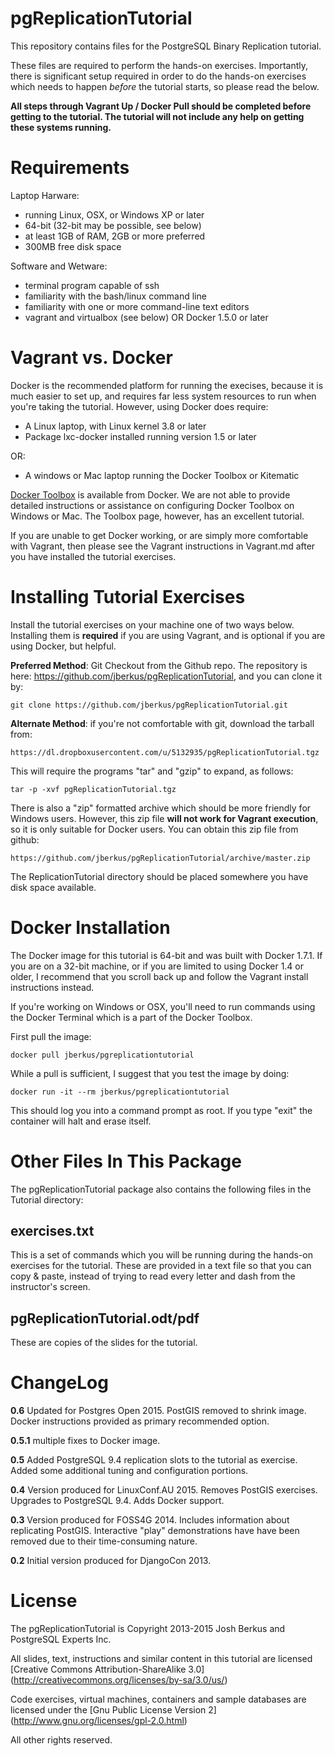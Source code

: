pgReplicationTutorial
=====================

This repository contains files for the PostgreSQL Binary
Replication tutorial.

These files are required to perform the hands-on exercises.
Importantly, there is significant setup required in order to
do the hands-on exercises which needs to happen _before_ the
tutorial starts, so please read the below.

**All steps through Vagrant Up / Docker Pull should be completed before
getting to the tutorial.  The tutorial will not include any help on getting these
systems running.**

Requirements
=============

Laptop Harware:

* running Linux, OSX, or Windows XP or later
* 64-bit (32-bit may be possible, see below)
* at least 1GB of RAM, 2GB or more preferred
* 300MB free disk space

Software and Wetware:

* terminal program capable of ssh
* familiarity with the bash/linux command line
* familiarity with one or more command-line text editors
* vagrant and virtualbox (see below) OR Docker 1.5.0 or later

Vagrant vs. Docker
==================

Docker is the recommended platform for running the execises, because it
is much easier to set up, and requires far less system resources to run
when you're taking the tutorial.  However, using Docker does require:

* A Linux laptop, with Linux kernel 3.8 or later
* Package lxc-docker installed running version 1.5 or later

OR:

* A windows or Mac laptop running the Docker Toolbox or Kitematic

[Docker Toolbox](https://www.docker.com/toolbox) is available from Docker. 
We are not able to provide detailed instructions or assistance on configuring
Docker Toolbox on Windows or Mac.  The Toolbox page, however, has an excellent
tutorial.

If you are unable to get Docker working, or are simply more comfortable 
with Vagrant, then please see the Vagrant instructions in Vagrant.md after
you have installed the tutorial exercises.

Installing Tutorial Exercises
=============================

Install the tutorial exercises on your machine one of two
ways below.  Installing them is **required** if you are using 
Vagrant, and is optional if you are using Docker, but helpful.

**Preferred Method**: Git Checkout from the Github repo. The
repository is here: https://github.com/jberkus/pgReplicationTutorial,
and you can clone it by:

    git clone https://github.com/jberkus/pgReplicationTutorial.git

**Alternate Method**: if you're not comfortable with git, download
the tarball from:

    https://dl.dropboxusercontent.com/u/5132935/pgReplicationTutorial.tgz

This will require the programs "tar" and "gzip" to expand, as follows:

    tar -p -xvf pgReplicationTutorial.tgz

There is also a "zip" formatted archive which should be more friendly for
Windows users.  However, this zip file **will not work for Vagrant execution**, 
so it is only suitable for Docker users.  You can obtain this zip file from github:

    https://github.com/jberkus/pgReplicationTutorial/archive/master.zip

The ReplicationTutorial directory should be placed somewhere
you have disk space available.
    
Docker Installation
===================

The Docker image for this tutorial is 64-bit and was built with Docker 1.7.1.
If you are on a 32-bit machine, or if you are limited to using Docker 1.4 or older,
I recommend that you scroll back up and follow the Vagrant install instructions
instead.

If you're working on Windows or OSX, you'll need to run commands using the 
Docker Terminal which is a part of the Docker Toolbox.

First pull the image:

    docker pull jberkus/pgreplicationtutorial
    
While a pull is sufficient, I suggest that you test the image by doing:

    docker run -it --rm jberkus/pgreplicationtutorial
    
This should log you into a command prompt as root.  If you type "exit" the container
will halt and erase itself.

Other Files In This Package
===========================

The pgReplicationTutorial package also contains the following files
in the Tutorial directory:

exercises.txt
-------------

This is a set of commands which you will be running during the hands-on
exercises for the tutorial.  These are provided in a text file so that
you can copy & paste, instead of trying to read every letter and dash
from the instructor's screen.

pgReplicationTutorial.odt/pdf
-----------------------------

These are copies of the slides for the tutorial.

ChangeLog
=========

**0.6** Updated for Postgres Open 2015.  PostGIS removed to shrink image.  Docker instructions provided
as primary recommended option.

**0.5.1** multiple fixes to Docker image.

**0.5** Added PostgreSQL 9.4 replication slots to the tutorial as exercise.  Added some additional tuning and configuration portions.

**0.4** Version produced for LinuxConf.AU 2015.  Removes PostGIS exercises.  Upgrades to PostgreSQL 9.4.  Adds Docker support.

**0.3** Version produced for FOSS4G 2014.  Includes information about replicating PostGIS.  Interactive "play" demonstrations have  have been removed due to their time-consuming nature.

**0.2** Initial version produced for DjangoCon 2013.

License
=======

The pgReplicationTutorial is Copyright 2013-2015 Josh Berkus
and PostgreSQL Experts Inc.

All slides, text, instructions and similar content in this tutorial are
licensed [Creative Commons Attribution-ShareAlike 3.0]
(http://creativecommons.org/licenses/by-sa/3.0/us/)

Code exercises, virtual machines, containers and sample databases 
are licensed under the
[Gnu Public License Version 2]
(http://www.gnu.org/licenses/gpl-2.0.html)

All other rights reserved.

